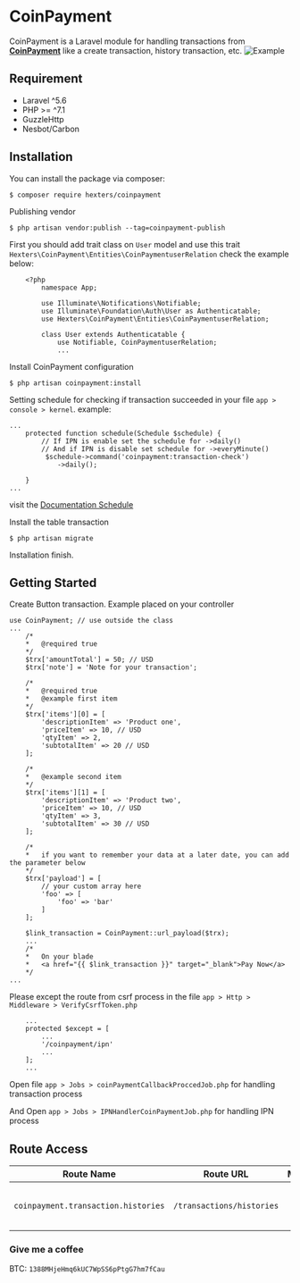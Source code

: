 # CoinPayment

CoinPayment is a Laravel module for handling transactions from [**CoinPayment**](https://www.coinpayments.net/index.php?ref=3dc0c5875304cc5cc1d98782c2741cb5) like a create transaction, history transaction, etc.
![Example](https://github.com/hexters/CoinPayment/blob/master/example.png?raw=true)

## Requirement
- Laravel ^5.6
- PHP >= ^7.1
- GuzzleHttp
- Nesbot/Carbon

## Installation
You can install the package via composer:
```
$ composer require hexters/coinpayment
```
Publishing vendor
```
$ php artisan vendor:publish --tag=coinpayment-publish
```
First you should add trait class on ```User``` model and use this trait ```Hexters\CoinPayment\Entities\CoinPaymentuserRelation``` check the example below:

```
    <?php
        namespace App;

        use Illuminate\Notifications\Notifiable;
        use Illuminate\Foundation\Auth\User as Authenticatable;
        use Hexters\CoinPayment\Entities\CoinPaymentuserRelation;

        class User extends Authenticatable {
            use Notifiable, CoinPaymentuserRelation;
            ...
```

Install CoinPayment configuration
```
$ php artisan coinpayment:install
```

Setting schedule for checking if transaction succeeded in your file ```app > console > kernel```. example:
```
...
    protected function schedule(Schedule $schedule) {
        // If IPN is enable set the schedule for ->daily()
        // And if IPN is disable set schedule for ->everyMinute()
         $schedule->command('coinpayment:transaction-check')
            ->daily();

    }
...
```
visit the [Documentation Schedule](https://laravel.com/docs/5.6/scheduling)

Install the table transaction
```
$ php artisan migrate
```
Installation finish.
## Getting Started
Create Button transaction. Example placed on your controller
```
use CoinPayment; // use outside the class
...
    /*
    *   @required true
    */
    $trx['amountTotal'] = 50; // USD
    $trx['note'] = 'Note for your transaction';

    /*
    *   @required true
    *   @example first item
    */
    $trx['items'][0] = [
        'descriptionItem' => 'Product one',
        'priceItem' => 10, // USD
        'qtyItem' => 2,
        'subtotalItem' => 20 // USD
    ];

    /*
    *   @example second item
    */
    $trx['items'][1] = [
        'descriptionItem' => 'Product two',
        'priceItem' => 10, // USD
        'qtyItem' => 3,
        'subtotalItem' => 30 // USD
    ];

    /*
    *   if you want to remember your data at a later date, you can add the parameter below
    */
    $trx['payload'] = [
        // your custom array here
        'foo' => [
            'foo' => 'bar'
        ]
    ];

    $link_transaction = CoinPayment::url_payload($trx);
    ...
    /*
    *   On your blade
    *   <a href="{{ $link_transaction }}" target="_blank">Pay Now</a>
    */
...
```

Please except the route from csrf process in the file ```app > Http > Middleware > VerifyCsrfToken.php```
```
    ...
    protected $except = [
        ...
        '/coinpayment/ipn'
        ...
    ];
    ...
```
Open file `app > Jobs > coinPaymentCallbackProccedJob.php` for handling transaction process

And Open `app > Jobs > IPNHandlerCoinPaymentJob.php` for handling IPN process


## Route Access
|Route Name|Route URL|Method|Description|
|---|---|:---:|---|
|`coinpayment.transaction.histories`|`/transactions/histories`|GET|Route for access transaction histories|

### Give me a coffee
BTC: `1388MHjeHmq6kUC7WpSS6pPtgG7hm7fCau`
